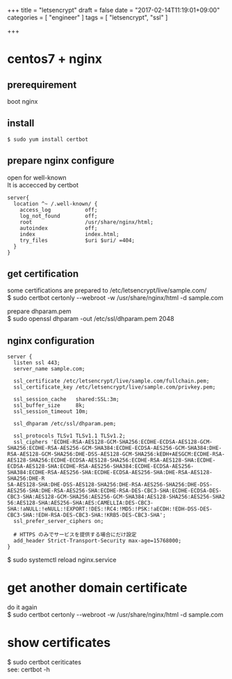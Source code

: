 +++
title = "letsencrypt"
draft = false
date = "2017-02-14T11:19:01+09:00"
categories = [ "engineer" ]
tags = [ "letsencrypt", "ssl" ]

+++

# centos7 + nginx

## prerequirement

boot nginx  

## install

```
$ sudo yum install certbot
```

## prepare nginx configure

open for well-known  
It is accecced by certbot  

```
server{
  location ^~ /.well-known/ {
    access_log           off;
    log_not_found        off;
    root                 /usr/share/nginx/html;
    autoindex            off;
    index                index.html;
    try_files            $uri $uri/ =404;
  }
}
```

## get certification

some certifications are prepared to /etc/letsencrypt/live/sample.com/  
$ sudo certbot certonly --webroot -w /usr/share/nginx/html -d sample.com  

prepare dhparam.pem  
$ sudo openssl dhparam -out /etc/ssl/dhparam.pem 2048  

## nginx configuration

```
server {
  listen ssl 443;
  server_name sample.com;

  ssl_certificate /etc/letsencrypt/live/sample.com/fullchain.pem;
  ssl_certificate_key /etc/letsencrypt/live/sample.com/privkey.pem;

  ssl_session_cache   shared:SSL:3m;
  ssl_buffer_size     8k;
  ssl_session_timeout 10m;

  ssl_dhparam /etc/ssl/dhparam.pem;

  ssl_protocols TLSv1 TLSv1.1 TLSv1.2;
  ssl_ciphers 'ECDHE-RSA-AES128-GCM-SHA256:ECDHE-ECDSA-AES128-GCM-SHA256:ECDHE-RSA-AES256-GCM-SHA384:ECDHE-ECDSA-AES256-GCM-SHA384:DHE-RSA-AES128-GCM-SHA256:DHE-DSS-AES128-GCM-SHA256:kEDH+AESGCM:ECDHE-RSA-
AES128-SHA256:ECDHE-ECDSA-AES128-SHA256:ECDHE-RSA-AES128-SHA:ECDHE-ECDSA-AES128-SHA:ECDHE-RSA-AES256-SHA384:ECDHE-ECDSA-AES256-SHA384:ECDHE-RSA-AES256-SHA:ECDHE-ECDSA-AES256-SHA:DHE-RSA-AES128-SHA256:DHE-R
SA-AES128-SHA:DHE-DSS-AES128-SHA256:DHE-RSA-AES256-SHA256:DHE-DSS-AES256-SHA:DHE-RSA-AES256-SHA:ECDHE-RSA-DES-CBC3-SHA:ECDHE-ECDSA-DES-CBC3-SHA:AES128-GCM-SHA256:AES256-GCM-SHA384:AES128-SHA256:AES256-SHA2
56:AES128-SHA:AES256-SHA:AES:CAMELLIA:DES-CBC3-SHA:!aNULL:!eNULL:!EXPORT:!DES:!RC4:!MD5:!PSK:!aECDH:!EDH-DSS-DES-CBC3-SHA:!EDH-RSA-DES-CBC3-SHA:!KRB5-DES-CBC3-SHA';
  ssl_prefer_server_ciphers on;

  # HTTPS のみでサービスを提供する場合にだけ設定
  add_header Strict-Transport-Security max-age=15768000;
}
```

$ sudo systemctl reload nginx.service

# get another domain certificate

do it again  
$ sudo certbot certonly --webroot -w /usr/share/nginx/html -d sample.com  

# show certificates

$ sudo certbot ceriticates  
see: certbot -h  

